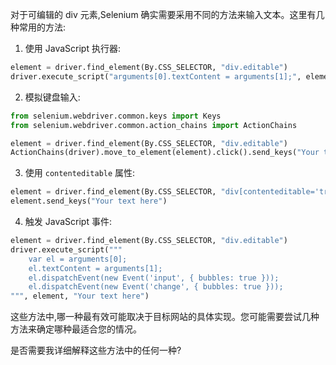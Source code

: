 对于可编辑的 div 元素,Selenium 确实需要采用不同的方法来输入文本。这里有几种常用的方法:

1. 使用 JavaScript 执行器:

```python
element = driver.find_element(By.CSS_SELECTOR, "div.editable")
driver.execute_script("arguments[0].textContent = arguments[1];", element, "Your text here")
```

2. 模拟键盘输入:

```python
from selenium.webdriver.common.keys import Keys
from selenium.webdriver.common.action_chains import ActionChains

element = driver.find_element(By.CSS_SELECTOR, "div.editable")
ActionChains(driver).move_to_element(element).click().send_keys("Your text here").perform()
```

3. 使用 `contenteditable` 属性:

```python
element = driver.find_element(By.CSS_SELECTOR, "div[contenteditable='true']")
element.send_keys("Your text here")
```

4. 触发 JavaScript 事件:

```python
element = driver.find_element(By.CSS_SELECTOR, "div.editable")
driver.execute_script("""
    var el = arguments[0];
    el.textContent = arguments[1];
    el.dispatchEvent(new Event('input', { bubbles: true }));
    el.dispatchEvent(new Event('change', { bubbles: true }));
""", element, "Your text here")
```

这些方法中,哪一种最有效可能取决于目标网站的具体实现。您可能需要尝试几种方法来确定哪种最适合您的情况。

是否需要我详细解释这些方法中的任何一种?